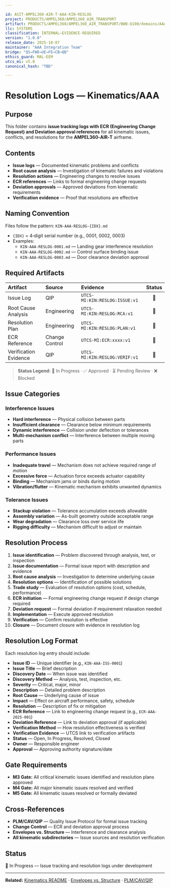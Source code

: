 ```yaml
---

id: ASIT-AMPEL360-AIR-T-AAA-KIN-RESLOG
project: PRODUCTS/AMPEL360/AMPEL360_AIR_TRANSPORT
artifact: PRODUCTS/AMPEL360/AMPEL360_AIR_TRANSPORT/BWB-Q100/domains/AAA/kinematics/resolution-logs/README.md
llc: SYSTEMS
classification: INTERNAL–EVIDENCE-REQUIRED
version: "1.0.0"
release_date: 2025-10-07
maintainer: "AAA Integration Team"
bridge: "QS→FWD→UE→FE→CB→QB"
ethics_guard: MAL-EEM
utcs_mi: v5.0
canonical_hash: "TBD"

---
```


# Resolution Logs — Kinematics/AAA

## Purpose

This folder contains **issue tracking logs with ECR (Engineering Change Request) and Deviation approval references** for all kinematic issues, conflicts, and resolutions for the **AMPEL360‑AIR‑T** airframe.

## Contents

* **Issue logs** — Documented kinematic problems and conflicts
* **Root cause analysis** — Investigation of kinematic failures and violations
* **Resolution actions** — Engineering changes to resolve issues
* **ECR references** — Links to formal engineering change requests
* **Deviation approvals** — Approved deviations from kinematic requirements
* **Verification evidence** — Proof that resolutions are effective

## Naming Convention

Files follow the pattern: `KIN-AAA-RESLOG-{IDX}.md`

* `{IDX}` = 4‑digit serial number (e.g., 0001, 0002, 0003)
* Examples:
  * `KIN-AAA-RESLOG-0001.md` — Landing gear interference resolution
  * `KIN-AAA-RESLOG-0002.md` — Control surface binding issue
  * `KIN-AAA-RESLOG-0003.md` — Door clearance deviation approval

## Required Artifacts

| Artifact | Source | Evidence | Status |
| :--- | :--- | :--- | :----: |
| Issue Log | QIP | `UTCS-MI:KIN:RESLOG:ISSUE:v1` | 🔄 |
| Root Cause Analysis | Engineering | `UTCS-MI:KIN:RESLOG:RCA:v1` | 🔄 |
| Resolution Plan | Engineering | `UTCS-MI:KIN:RESLOG:PLAN:v1` | 🔄 |
| ECR Reference | Change Control | `UTCS-MI:ECR:xxxx:v1` | 🔄 |
| Verification Evidence | QIP | `UTCS-MI:KIN:RESLOG:VERIF:v1` | 🔄 |

> **Status Legend:** 🔄 In Progress · ✅ Approved · ⏳ Pending Review · ❌ Blocked

## Issue Categories

### Interference Issues
* **Hard interference** — Physical collision between parts
* **Insufficient clearance** — Clearance below minimum requirements
* **Dynamic interference** — Collision under deflection or tolerances
* **Multi-mechanism conflict** — Interference between multiple moving parts

### Performance Issues
* **Inadequate travel** — Mechanism does not achieve required range of motion
* **Excessive force** — Actuation force exceeds actuator capability
* **Binding** — Mechanism jams or binds during motion
* **Vibration/flutter** — Kinematic mechanism exhibits unwanted dynamics

### Tolerance Issues
* **Stackup violation** — Tolerance accumulation exceeds allowable
* **Assembly variation** — As-built geometry outside acceptable range
* **Wear degradation** — Clearance loss over service life
* **Rigging difficulty** — Mechanism difficult to adjust or maintain

## Resolution Process

1. **Issue identification** — Problem discovered through analysis, test, or inspection
2. **Issue documentation** — Formal issue report with description and evidence
3. **Root cause analysis** — Investigation to determine underlying cause
4. **Resolution options** — Identification of possible solutions
5. **Trade study** — Evaluation of resolution options (cost, schedule, performance)
6. **ECR initiation** — Formal engineering change request if design change required
7. **Deviation request** — Formal deviation if requirement relaxation needed
8. **Implementation** — Execute approved resolution
9. **Verification** — Confirm resolution is effective
10. **Closure** — Document closure with evidence in resolution log

## Resolution Log Format

Each resolution log entry should include:

* **Issue ID** — Unique identifier (e.g., `KIN-AAA-ISS-0001`)
* **Issue Title** — Brief description
* **Discovery Date** — When issue was identified
* **Discovery Method** — Analysis, test, inspection, etc.
* **Severity** — Critical, major, minor
* **Description** — Detailed problem description
* **Root Cause** — Underlying cause of issue
* **Impact** — Effect on aircraft performance, safety, schedule
* **Resolution** — Description of fix or mitigation
* **ECR Reference** — Link to engineering change request (e.g., `ECR-AAA-2025-001`)
* **Deviation Reference** — Link to deviation approval (if applicable)
* **Verification Method** — How resolution effectiveness is verified
* **Verification Evidence** — UTCS link to verification artifacts
* **Status** — Open, In Progress, Resolved, Closed
* **Owner** — Responsible engineer
* **Approval** — Approving authority signature/date

## Gate Requirements

* **M3 Gate:** All critical kinematic issues identified and resolution plans approved
* **M4 Gate:** All major kinematic issues resolved and verified
* **M5 Gate:** All kinematic issues resolved or formally deviated

## Cross-References

* **PLM/CAV/QIP** — Quality Issue Protocol for formal issue tracking
* **Change Control** — ECR and deviation approval process
* **Envelopes vs. Structure** — Interference and clearance analysis
* **All kinematic subdirectories** — Issue sources and resolution verification

## Status

🔄 In Progress — Issue tracking and resolution logs under development

---

**Related:** [Kinematics README](../README.md) · [Envelopes vs. Structure](../envelopes-vs-structure/) · [PLM/CAV/QIP](../../../CAV/QIP/)
